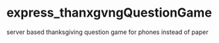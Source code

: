 # express_thanxgvngQuestionGame
 server based thanksgiving question game for phones instead of paper
